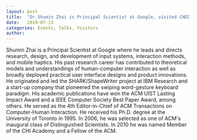 ```yaml
---
layout: post
title:  "Dr.Shumin Zhai is Principal Scientist at Google, visited CHEC, Kochi University of Technology"
date:   2019-07-13
categories: Events, Talks, Visitors
author: 
---
```

 
Shumin Zhai is a Principal Scientist at Google where he leads and directs research, design, and development of input systems, interaction methods, and mobile haptics. His past research career has contributed to theoretical models and understandings of human-computer interaction as well as broadly deployed practical user interface designs and product innovations. He originated and led the SHARK/ShapeWriter project at IBM Research and a start-up company that pioneered the swiping word-gesture keyboard paradigm. His academic publications have won the ACM UIST Lasting Impact Award and a IEEE Computer Society Best Paper Award, among others. He served as the 4th Editor-in-Chief of ACM Transactions on Computer-Human Interaction. He received his Ph.D. degree at the University of Toronto in 1995. In 2006, he was selected as one of ACM's inaugural class of Distinguished Scientists. In 2010 he was named Member of the CHI Academy and a Fellow of the ACM. 